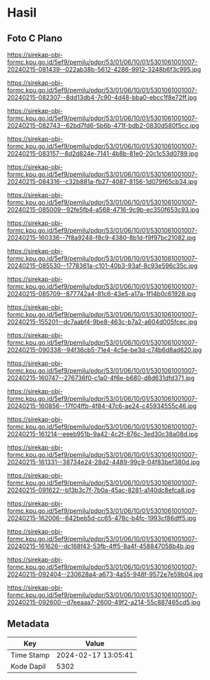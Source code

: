 # Hasil

## Foto C Plano

https://sirekap-obj-formc.kpu.go.id/5ef9/pemilu/pdpr/53/01/06/10/01/5301061001007-20240215-081439--022ab38b-5612-4286-9912-3248b6f3c995.jpg

https://sirekap-obj-formc.kpu.go.id/5ef9/pemilu/pdpr/53/01/06/10/01/5301061001007-20240215-082307--8dd13db4-7c90-4d48-bba0-ebcc1f8e72ff.jpg

https://sirekap-obj-formc.kpu.go.id/5ef9/pemilu/pdpr/53/01/06/10/01/5301061001007-20240215-082743--62bd7fd6-5b6b-471f-bdb2-0830d580f5cc.jpg

https://sirekap-obj-formc.kpu.go.id/5ef9/pemilu/pdpr/53/01/06/10/01/5301061001007-20240215-083157--8d2d824e-7141-4b8b-81e0-20c1c53d0789.jpg

https://sirekap-obj-formc.kpu.go.id/5ef9/pemilu/pdpr/53/01/06/10/01/5301061001007-20240215-084316--c32b881a-fb27-4087-8156-1d079f65cb34.jpg

https://sirekap-obj-formc.kpu.go.id/5ef9/pemilu/pdpr/53/01/06/10/01/5301061001007-20240215-085009--92fe5fb4-a568-4716-9c9b-ec350f653c93.jpg

https://sirekap-obj-formc.kpu.go.id/5ef9/pemilu/pdpr/53/01/06/10/01/5301061001007-20240215-160336--7f8a9248-f8c9-4380-8b1d-f9f97bc21082.jpg

https://sirekap-obj-formc.kpu.go.id/5ef9/pemilu/pdpr/53/01/06/10/01/5301061001007-20240215-085530--1778361a-c101-40b3-93af-8c93e596c35c.jpg

https://sirekap-obj-formc.kpu.go.id/5ef9/pemilu/pdpr/53/01/06/10/01/5301061001007-20240215-085709--877742a4-81c6-43e5-a17a-1f14b0c61928.jpg

https://sirekap-obj-formc.kpu.go.id/5ef9/pemilu/pdpr/53/01/06/10/01/5301061001007-20240215-155201--dc7aabf4-9be8-463c-b7a2-a604d005fcec.jpg

https://sirekap-obj-formc.kpu.go.id/5ef9/pemilu/pdpr/53/01/06/10/01/5301061001007-20240215-090338--94f36cb5-71e4-4c5e-be3d-c74b6d8ad620.jpg

https://sirekap-obj-formc.kpu.go.id/5ef9/pemilu/pdpr/53/01/06/10/01/5301061001007-20240215-160747--276736f0-c1a0-4f6e-b680-d8d631dfd371.jpg

https://sirekap-obj-formc.kpu.go.id/5ef9/pemilu/pdpr/53/01/06/10/01/5301061001007-20240215-160856--17f04ffb-4f84-47c6-ae24-c45934555c46.jpg

https://sirekap-obj-formc.kpu.go.id/5ef9/pemilu/pdpr/53/01/06/10/01/5301061001007-20240215-161214--eeeb951b-9a42-4c2f-876c-3ed30c38a08d.jpg

https://sirekap-obj-formc.kpu.go.id/5ef9/pemilu/pdpr/53/01/06/10/01/5301061001007-20240215-161331--38734e24-28d2-4489-99c9-04f83bef380d.jpg

https://sirekap-obj-formc.kpu.go.id/5ef9/pemilu/pdpr/53/01/06/10/01/5301061001007-20240215-091622--b13b3c7f-7b0a-45ac-8281-a140dc8efca8.jpg

https://sirekap-obj-formc.kpu.go.id/5ef9/pemilu/pdpr/53/01/06/10/01/5301061001007-20240215-162006--642beb5d-cc65-478c-b4fc-1993cf86dff5.jpg

https://sirekap-obj-formc.kpu.go.id/5ef9/pemilu/pdpr/53/01/06/10/01/5301061001007-20240215-161626--dc168f43-53fb-4ff5-8a4f-458847058b4b.jpg

https://sirekap-obj-formc.kpu.go.id/5ef9/pemilu/pdpr/53/01/06/10/01/5301061001007-20240215-092404--230628a4-a673-4a55-948f-9572e7e59b04.jpg

https://sirekap-obj-formc.kpu.go.id/5ef9/pemilu/pdpr/53/01/06/10/01/5301061001007-20240215-092600--d7eeaaa7-2600-49f2-a214-55c887465cd5.jpg


## Metadata

| Key        | Value               |
| ---------- | ------------------- |
| Time Stamp | 2024-02-17 13:05:41 |
| Kode Dapil | 5302                |



